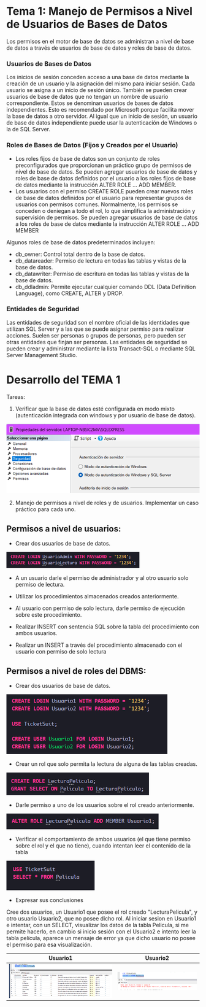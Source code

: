 # Tema 1: Manejo de Permisos a Nivel de Usuarios de Bases de Datos
Los permisos en el motor de base de datos se administran a nivel de base de datos a través de usuarios de base de datos y roles de base de datos.

### Usuarios de Bases de Datos

Los inicios de sesión conceden acceso a una base de datos mediante la creación de un usuario y la asignación del mismo para iniciar sesión. Cada usuario se asigna a un inicio de sesión único. 
También se pueden crear usuarios de base de datos que no tengan un nombre de usuario correspondiente. Estos se denominan usuarios de bases de datos independientes. Esto es recomendado por Microsoft porque facilita mover la base de datos a otro servidor. Al igual que un inicio de sesión, un usuario de base de datos independiente puede usar la autenticación de Windows o la de SQL Server.

### Roles de Bases de Datos (Fijos y Creados por el Usuario)
- Los roles fijos de base de datos son un conjunto de roles preconfigurados que proporcionan un práctico grupo de permisos de nivel de base de datos. Se pueden agregar usuarios de base de datos y roles de base de datos definidos por el usuario a los roles fijos de base de datos mediante la instrucción ALTER ROLE ... ADD MEMBER.
- Los usuarios con el permiso CREATE ROLE pueden crear nuevos roles de base de datos definidos por el usuario para representar grupos de usuarios con permisos comunes. Normalmente, los permisos se conceden o deniegan a todo el rol, lo que simplifica la administración y supervisión de permisos. Se pueden agregar usuarios de base de datos a los roles de base de datos mediante la instrucción ALTER ROLE ... ADD MEMBER
  
Algunos roles de base de datos predeterminados incluyen:
- db_owner: Control total dentro de la base de datos.
- db_datareader: Permiso de lectura en todas las tablas y vistas de la base de datos.
- db_datawriter: Permiso de escritura en todas las tablas y vistas de la base de datos.
- db_ddladmin: Permite ejecutar cualquier comando DDL (Data Definition Language), como CREATE, ALTER y DROP.

### Entidades de Seguridad 
Las entidades de seguridad son el nombre oficial de las identidades que utilizan SQL Server y a las que se puede asignar permiso para realizar acciones. Suelen ser personas o grupos de personas, pero pueden ser otras entidades que finjan ser personas. 
Las entidades de seguridad se pueden crear y administrar mediante la lista Transact-SQL o mediante SQL Server Management Studio.

# Desarrollo del TEMA 1
Tareas: 
1. Verificar que la base de datos esté configurada en modo mixto (autenticación integrada con windows y por usuario de base de datos).

![configuracion_sql_modo_mixto](/script/tema01_manejo_de_permisos_a_nivel_de_usuario_de_bd/tema01_img/modo_mixto.png) 

2. Manejo de permisos a nivel de roles y de usuarios. Implementar un caso práctico para cada uno.

## Permisos a nivel de usuarios:
- Crear dos usuarios de base de datos.


![creacion_usuarios_permisos_usuarios](/script/tema01_manejo_de_permisos_a_nivel_de_usuario_de_bd/tema01_img/creacion_usuarios_permisos_usuarios.png) 


- A un usuario darle el permiso de administrador y al otro usuario solo permiso de lectura.

- Utilizar los procedimientos almacenados creados anteriormente.
- Al usuario con permiso de solo lectura, darle permiso de ejecución sobre este procedimiento. 
- Realizar INSERT con sentencia SQL sobre la tabla del procedimiento con ambos usuarios.
- Realizar un INSERT a través del procedimiento almacenado con el usuario con permiso de solo lectura

## Permisos a nivel de roles del DBMS:
- Crear dos usuarios de base de datos.


![usuarios_rol_lectura](/script/tema01_manejo_de_permisos_a_nivel_de_usuario_de_bd/tema01_img/usuarios_rol_lectura.png)

- Crear un rol que solo permita la lectura de alguna de las tablas creadas.


![creacion_rol_lectura](/script/tema01_manejo_de_permisos_a_nivel_de_usuario_de_bd/tema01_img/creacion_rol_lectura.png)


- Darle permiso a uno de los usuarios sobre el rol creado anteriormente.


![alteracion_rol_lectura](/script/tema01_manejo_de_permisos_a_nivel_de_usuario_de_bd/tema01_img/alteracion_rol_lectura.png)


- Verificar el comportamiento de ambos usuarios (el que tiene permiso sobre el rol y el que no tiene), cuando intentan leer el contenido de la tabla


![verificacion_rol_lectura](/script/tema01_manejo_de_permisos_a_nivel_de_usuario_de_bd/tema01_img/verificacion_rol_lectura.png)

- Expresar sus conclusiones

  
Cree dos usuarios, un Usuario1 que posee el rol creado "LecturaPelicula", y otro usuario Usuario2, que no posee dicho rol.
Al iniciar sesion en Usuario1 e intentar, con un SELECT, visualizar los datos de la tabla Pelicula, si me permite hacerlo, en cambio si inicio sesión con el Usuario2
e intento leer la tabla película, aparece un mensaje de error ya que dicho usuario no posee el permiso para esa visualización.

| Usuario1    | Usuario2     | 
|:-----------: |:------------:|
| ![usuario1_rol_lectura](/script/tema01_manejo_de_permisos_a_nivel_de_usuario_de_bd/tema01_img/usuario1_rol_lectura.png)      |  ![usuario2_rol_lectura](/script/tema01_manejo_de_permisos_a_nivel_de_usuario_de_bd/tema01_img/usuario2_rol_lectura.png)      | 






 






